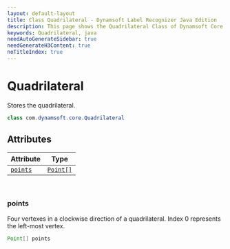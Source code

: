 ```yaml
---
layout: default-layout
title: Class Quadrilateral - Dynamsoft Label Recognizer Java Edition
description: This page shows the Quadrilateral Class of Dynamsoft Core for Java Language.
keywords: Quadrilateral, java
needAutoGenerateSidebar: true
needGenerateH3Content: true
noTitleIndex: true
---
```



# Quadrilateral
Stores the quadrilateral.  

```java
class com.dynamsoft.core.Quadrilateral
```

## Attributes
  
| Attribute | Type |
|---------- | ---- |
| [`points`](#points) | [`Point[]`](point.md) |


&nbsp;

### points
Four vertexes in a clockwise direction of a quadrilateral. Index 0 represents the left-most vertex. 
```java
Point[] points
```



